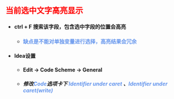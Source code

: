 ## <font color='red'>当前选中文字高亮显示</font>



- #### ctrl + F 搜索该字段，包含选中字段的位置会高亮

  - #### <font color='cornflowerblue'>缺点是不能对单独变量进行选择，高亮结果会冗余</font>



- #### Idea设置

  - #### Edit -> Code Scheme -> General

  - ##### 修改<font color='cornflowerblue'>Code</font>选项卡下 <font color='cornflowerblue'>Identifier under caret</font> 、<font color='cornflowerblue'>Identifier under caret(write)</font> 